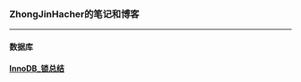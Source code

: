 ### ZhongJinHacher的笔记和博客

---

#### 数据库

[**InnoDB_锁总结**](https://github.com/ZhongJinHacker/notes/blob/master/database/InnoDB_锁总结.md)

